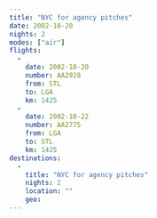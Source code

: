 ```yaml
---
title: "NYC for agency pitches"
date: 2002-10-20
nights: 2
modes: ["air"]
flights:
  -
    date: 2002-10-20
    number: AA2928
    from: STL
    to: LGA
    km: 1425
  -
    date: 2002-10-22
    number: AA2775
    from: LGA
    to: STL
    km: 1425
destinations:
  -
    title: "NYC for agency pitches"
    nights: 2
    location: ""
    geo:
---
```



